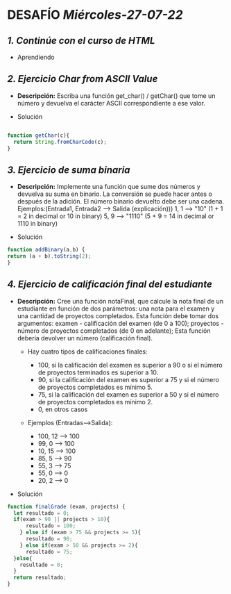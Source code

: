 # DESAFÍO *Miércoles-27-07-22*


## *1. Continúe con el curso de HTML*

- Aprendiendo

## *2. Ejercicio Char from ASCII Value*

- **Descripción:**
  Escriba una función get_char() / getChar() que tome un número y devuelva el carácter ASCII correspondiente a ese valor.
  
- Solución

```javascript

function getChar(c){
  return String.fromCharCode(c);
}
```

## *3. Ejercicio de suma binaria*

- **Descripción:**
Implemente una función que sume dos números y devuelva su suma en binario. La conversión se puede hacer antes o después de la adición. El número binario devuelto debe ser una cadena. Ejemplos:(Entrada1, Entrada2 --> Salida (explicación)))
1, 1 --> "10" (1 + 1 = 2 in decimal or 10 in binary)
5, 9 --> "1110" (5 + 9 = 14 in decimal or 1110 in binary)

- Solución

```javascript
function addBinary(a,b) {
return (a + b).toString(2);
}
```

## *4. Ejercicio de calificación final del estudiante*

- **Descripción:**
Cree una función notaFinal, que calcule la nota final de un estudiante en función de dos parámetros: una nota para el examen y una cantidad de proyectos completados.
Esta función debe tomar dos argumentos: examen - calificación del examen (de 0 a 100); proyectos - número de proyectos completados (de 0 en adelante); Esta función debería devolver un número (calificación final). 

  - Hay cuatro tipos de calificaciones finales:
     - 100, si la calificación del examen es superior a 90 o si el número de proyectos terminados es superior a 10. 
     - 90, si la calificación del examen es superior a 75 y si el número de proyectos completados es mínimo 5.
     - 75, si la calificación del examen es superior a 50 y si el número de proyectos completados es mínimo 2. 
     - 0, en otros casos

  - Ejemplos (Entradas-->Salida): 
    - 100, 12 --> 100 
    - 99, 0 --> 100 
    - 10, 15 --> 100 
    - 85, 5 --> 90 
    - 55, 3 --> 75 
    - 55, 0 --> 0 
    - 20, 2 --> 0

- Solución

```javascript
function finalGrade (exam, projects) {
  let resultado = 0;
  if(exam > 90 || projects > 10){
      resultado = 100;
    } else if (exam > 75 && projects >= 5){
      resultado = 90;
    } else if(exam > 50 && projects >= 2){
      resultado = 75;
  }else{
    resultado = 0;
  }
  return resultado;
}
```
